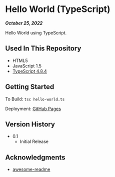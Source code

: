 # Hello World (TypeScript)

***October 25, 2022***

Hello World using TypeScript.

## Used In This Repository

- HTML5
- JavaScript 1.5
- [TypeScript 4.8.4](https://www.typescriptlang.org/download)

## Getting Started

To Build:
`tsc hello-world.ts`

Deployment: [GitHub Pages](https://a-bikombe.github.io/hello-world-ts/)

## Version History

* 0.1
    * Initial Release

## Acknowledgments

* [awesome-readme](https://github.com/matiassingers/awesome-readme)
